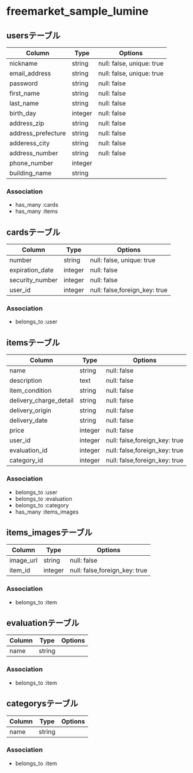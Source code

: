 # freemarket_sample_lumine
## usersテーブル
|Column|Type|Options|
|------|----|-------|
|nickname|string|null: false, unique: true|
|email_address|string|null: false, unique: true|
|password|string|null: false|
|first_name|string|null: false|
|last_name|string|null: false|
|birth_day|integer|null: false|
|address_zip|string|null: false|
|address_prefecture|string|null: false|
|adderess_city|string|null: false|
|address_number|string|null: false|
|phone_number|integer||
|building_name|string||
### Association
- has_many :cards
- has_many :items

## cardsテーブル
|Column|Type|Options|
|------|----|-------|
|number|string|null: false, unique: true|
|expiration_date|integer|null: false|
|security_number|integer|null: false|
|user_id|integer|null: false,foreign_key: true|
### Association
- belongs_to :user

## itemsテーブル
|Column|Type|Options|
|------|----|-------|
|name|string|null: false|
|description|text|null: false|
|item_condition|string|null: false|
|delivery_charge_detail|string|null: false|
|delivery_origin|string|null: false|
|delivery_date|string|null: false|
|price|integer|null: false|
|user_id|integer|null: false,foreign_key: true|
|evaluation_id|integer|null: false,foreign_key: true|
|category_id|integer|null: false,foreign_key: true|
### Association
- belongs_to :user
- belongs_to :evaluation
- belongs_to :category
- has_many :items_images

## items_imagesテーブル
|Column|Type|Options|
|------|----|-------|
|image_url|string|null: false|
|item_id|integer|null: false,foreign_key: true|
### Association
- belongs_to :item

## evaluationテーブル
|Column|Type|Options|
|------|----|-------|
|name|string||
### Association
- belongs_to :item

## categorysテーブル
|Column|Type|Options|
|------|----|-------|
|name|string||
### Association
- belongs_to :item

